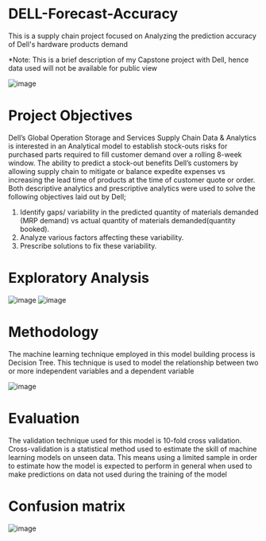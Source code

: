 # DELL-Forecast-Accuracy
This is a supply chain project focused on Analyzing the prediction accuracy of Dell's hardware products demand

*Note: This is a brief description of my Capstone project with Dell, hence data used will not be available for public view

![image](https://user-images.githubusercontent.com/47016027/89138187-c3d21080-d508-11ea-9abf-2b7a8095e8bd.png)

# Project Objectives 
Dell’s Global Operation Storage and Services Supply Chain Data & Analytics is interested in an Analytical model to establish stock-outs risks for purchased parts required to fill customer demand over a rolling 8-week window. The ability to predict a stock-out benefits Dell’s customers by allowing supply chain to mitigate or balance expedite expenses vs increasing the lead time of products at the time of customer quote or order. 
Both descriptive analytics and prescriptive analytics were used to solve the following objectives laid out by Dell;

1.	Identify gaps/ variability in the predicted quantity of materials demanded (MRP demand) vs actual quantity of materials demanded(quantity booked). 
2.	Analyze various factors affecting these variability.
3.  Prescribe solutions to fix these variability.
# Exploratory Analysis
![image](https://user-images.githubusercontent.com/47016027/89138733-7eaede00-d50a-11ea-95bf-47ad1f567735.png)
![image](https://user-images.githubusercontent.com/47016027/89138763-95edcb80-d50a-11ea-9dac-73210f8a1c56.png)

# Methodology
The machine learning technique employed in this model building process is Decision Tree. This technique is used to model the relationship between two or more independent variables and a dependent variable

![image](https://user-images.githubusercontent.com/47016027/89138823-d4838600-d50a-11ea-9e81-2c35ee0aac1b.png)
# Evaluation
The validation technique used for this model is 10-fold cross validation. Cross-validation is a statistical method used to estimate the skill of machine learning models on unseen data. This means using a limited sample in order to estimate how the model is expected to perform in general when used to make predictions on data not used during the training of the model
# Confusion matrix
![image](https://user-images.githubusercontent.com/47016027/89138927-304e0f00-d50b-11ea-993b-5c225b0d24c6.png)
